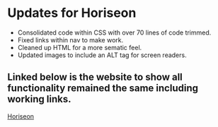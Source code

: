 # Updates for Horiseon

- Consolidated code within CSS with over 70 lines of code trimmed.
- Fixed links within nav to make work.
- Cleaned up HTML for a more sematic feel.
- Updated images to include an ALT tag for screen readers. 

## Linked below is the website to show all functionality remained the same including working links.

[Horiseon](https://emmettrr.github.io/Horiseon-Refactor/)